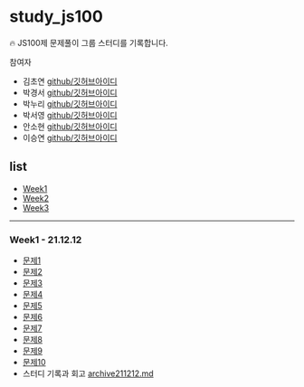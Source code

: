 # study_js100

🔥 JS100제 문제풀이 그룹 스터디를 기록합니다.

참여자

- 김초연 [github/깃허브아이디](깃허브주소)
- 박경서 [github/깃허브아이디](깃허브주소)
- 박누리 [github/깃허브아이디](깃허브주소)
- 박서영 [github/깃허브아이디](깃허브주소)
- 안소현 [github/깃허브아이디](깃허브주소)
- 이승연 [github/깃허브아이디](깃허브주소)

## list

- [Week1](#Week1)
- [Week2](#week2)
- [Week3](#week3)

---

### <span id="Week1">Week1 - 21.12.12</span>

- [문제1]()
- [문제2]()
- [문제3]()
- [문제4]()
- [문제5]()
- [문제6]()
- [문제7]()
- [문제8]()
- [문제9]()
- [문제10]()
- 스터디 기록과 회고 [archive211212.md](https://github.com/nurimeansworld/study_jsDeepDive/blob/main/Week2/archive211209.md)
